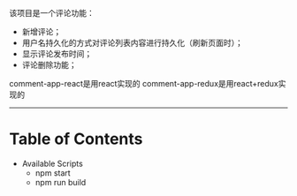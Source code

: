  该项目是一个评论功能：
  * 新增评论；
  * 用户名持久化的方式对评论列表内容进行持久化（刷新页面时）；
  * 显示评论发布时间；
  * 评论删除功能；

 comment-app-react是用react实现的
 comment-app-redux是用react+redux实现的

----

# Table of Contents
* Available Scripts
  * npm start
  * npm run build


